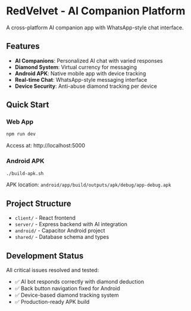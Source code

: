# RedVelvet - AI Companion Platform

A cross-platform AI companion app with WhatsApp-style chat interface.

## Features

- **AI Companions**: Personalized AI chat with varied responses
- **Diamond System**: Virtual currency for messaging
- **Android APK**: Native mobile app with device tracking
- **Real-time Chat**: WhatsApp-style messaging interface
- **Device Security**: Anti-abuse diamond tracking per device

## Quick Start

### Web App
```bash
npm run dev
```
Access at: http://localhost:5000

### Android APK
```bash
./build-apk.sh
```
APK location: `android/app/build/outputs/apk/debug/app-debug.apk`

## Project Structure

- `client/` - React frontend
- `server/` - Express backend with AI integration
- `android/` - Capacitor Android project
- `shared/` - Database schema and types

## Development Status

All critical issues resolved and tested:
- ✅ AI bot responds correctly with diamond deduction
- ✅ Back button navigation fixed for Android
- ✅ Device-based diamond tracking system
- ✅ Production-ready APK build